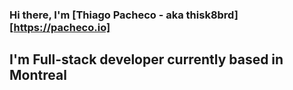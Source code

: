 ### Hi there, I'm [Thiago Pacheco - aka thisk8brd][https://pacheco.io]

## I'm Full-stack developer currently based in Montreal
